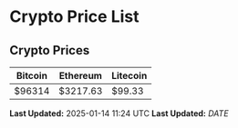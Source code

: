 # Crypto Price List

## Crypto Prices
| Bitcoin | Ethereum | Litecoin |
| ------- | -------- | -------- |
| $96314 | $3217.63 | $99.33 |
**Last Updated:** 2025-01-14 11:24 UTC
**Last Updated:** $DATE$
